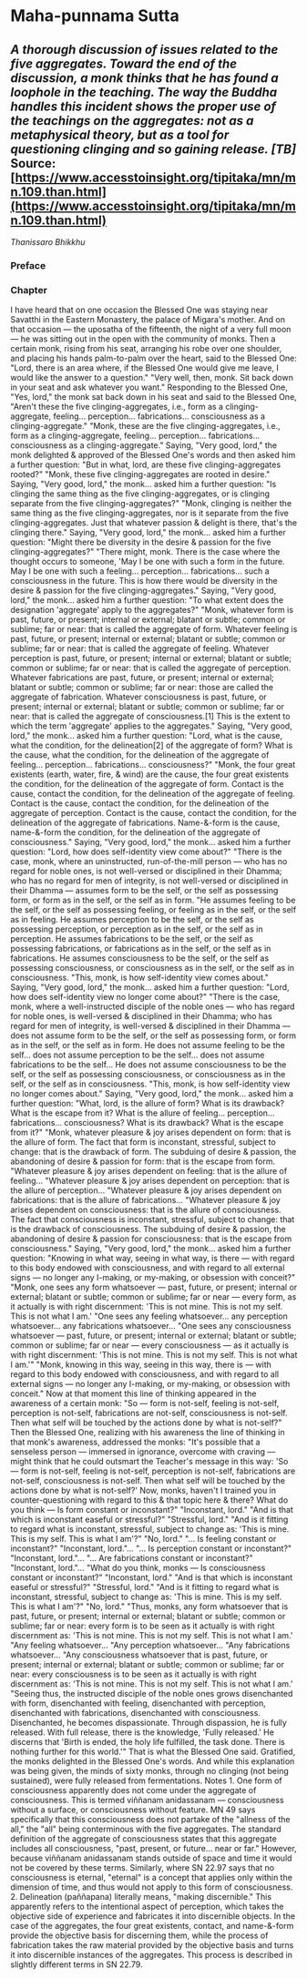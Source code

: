 # Maha-punnama Sutta
*A thorough discussion of issues related to the five aggregates. Toward the end of the discussion, a monk thinks that he has found a loophole in the teaching. The way the Buddha handles this incident shows the proper use of the teachings on the aggregates: not as a metaphysical theory, but as a tool for questioning clinging and so gaining release. [TB]*
Source: [https://www.accesstoinsight.org/tipitaka/mn/mn.109.than.html](https://www.accesstoinsight.org/tipitaka/mn/mn.109.than.html)
---
*Thanissaro Bhikkhu*
### Preface
### Chapter
I have heard that on one occasion the Blessed One was staying near Savatthi in the Eastern Monastery, the palace of Migara's mother. And on that occasion — the uposatha of the fifteenth, the night of a very full moon — he was sitting out in the open with the community of monks.
Then a certain monk, rising from his seat, arranging his robe over one shoulder, and placing his hands palm-to-palm over the heart, said to the Blessed One: "Lord, there is an area where, if the Blessed One would give me leave, I would like the answer to a question."
"Very well, then, monk. Sit back down in your seat and ask whatever you want."
Responding to the Blessed One, "Yes, lord," the monk sat back down in his seat and said to the Blessed One, "Aren't these the five clinging-aggregates, i.e., form as a clinging-aggregate, feeling... perception... fabrications... consciousness as a clinging-aggregate."
"Monk, these are the five clinging-aggregates, i.e., form as a clinging-aggregate, feeling... perception... fabrications... consciousness as a clinging-aggregate."
Saying, "Very good, lord," the monk delighted & approved of the Blessed One's words and then asked him a further question: "But in what, lord, are these five clinging-aggregates rooted?"
"Monk, these five clinging-aggregates are rooted in desire."
Saying, "Very good, lord," the monk... asked him a further question: "Is clinging the same thing as the five clinging-aggregates, or is clinging separate from the five clinging-aggregates?"
"Monk, clinging is neither the same thing as the five clinging-aggregates, nor is it separate from the five clinging-aggregates. Just that whatever passion & delight is there, that's the clinging there."
Saying, "Very good, lord," the monk... asked him a further question: "Might there be diversity in the desire & passion for the five clinging-aggregates?"
"There might, monk. There is the case where the thought occurs to someone, 'May I be one with such a form in the future. May I be one with such a feeling... perception... fabrications... such a consciousness in the future. This is how there would be diversity in the desire & passion for the five clinging-aggregates."
Saying, "Very good, lord," the monk... asked him a further question: "To what extent does the designation 'aggregate' apply to the aggregates?"
"Monk, whatever form is past, future, or present; internal or external; blatant or subtle; common or sublime; far or near: that is called the aggregate of form. Whatever feeling is past, future, or present; internal or external; blatant or subtle; common or sublime; far or near: that is called the aggregate of feeling. Whatever perception is past, future, or present; internal or external; blatant or subtle; common or sublime; far or near: that is called the aggregate of perception. Whatever fabrications are past, future, or present; internal or external; blatant or subtle; common or sublime; far or near: those are called the aggregate of fabrication. Whatever consciousness is past, future, or present; internal or external; blatant or subtle; common or sublime; far or near: that is called the aggregate of consciousness.[1] This is the extent to which the term 'aggregate' applies to the aggregates."
Saying, "Very good, lord," the monk... asked him a further question: "Lord, what is the cause, what the condition, for the delineation[2] of the aggregate of form? What is the cause, what the condition, for the delineation of the aggregate of feeling... perception... fabrications... consciousness?"
"Monk, the four great existents (earth, water, fire, & wind) are the cause, the four great existents the condition, for the delineation of the aggregate of form. Contact is the cause, contact the condition, for the delineation of the aggregate of feeling. Contact is the cause, contact the condition, for the delineation of the aggregate of perception. Contact is the cause, contact the condition, for the delineation of the aggregate of fabrications. Name-&-form is the cause, name-&-form the condition, for the delineation of the aggregate of consciousness."
Saying, "Very good, lord," the monk... asked him a further question: "Lord, how does self-identity view come about?"
"There is the case, monk, where an uninstructed, run-of-the-mill person — who has no regard for noble ones, is not well-versed or disciplined in their Dhamma; who has no regard for men of integrity, is not well-versed or disciplined in their Dhamma — assumes form to be the self, or the self as possessing form, or form as in the self, or the self as in form.
"He assumes feeling to be the self, or the self as possessing feeling, or feeling as in the self, or the self as in feeling. He assumes perception to be the self, or the self as possessing perception, or perception as in the self, or the self as in perception. He assumes fabrications to be the self, or the self as possessing fabrications, or fabrications as in the self, or the self as in fabrications. He assumes consciousness to be the self, or the self as possessing consciousness, or consciousness as in the self, or the self as in consciousness.
"This, monk, is how self-identity view comes about."
Saying, "Very good, lord," the monk... asked him a further question: "Lord, how does self-identity view no longer come about?"
"There is the case, monk, where a well-instructed disciple of the noble ones — who has regard for noble ones, is well-versed & disciplined in their Dhamma; who has regard for men of integrity, is well-versed & disciplined in their Dhamma — does not assume form to be the self, or the self as possessing form, or form as in the self, or the self as in form. He does not assume feeling to be the self... does not assume perception to be the self... does not assume fabrications to be the self... He does not assume consciousness to be the self, or the self as possessing consciousness, or consciousness as in the self, or the self as in consciousness.
"This, monk, is how self-identity view no longer comes about."
Saying, "Very good, lord," the monk... asked him a further question: "What, lord, is the allure of form? What is its drawback? What is the escape from it? What is the allure of feeling... perception... fabrications... consciousness? What is its drawback? What is the escape from it?"
"Monk, whatever pleasure & joy arises dependent on form: that is the allure of form. The fact that form is inconstant, stressful, subject to change: that is the drawback of form. The subduing of desire & passion, the abandoning of desire & passion for form: that is the escape from form.
"Whatever pleasure & joy arises dependent on feeling: that is the allure of feeling...
"Whatever pleasure & joy arises dependent on perception: that is the allure of perception...
"Whatever pleasure & joy arises dependent on fabrications: that is the allure of fabrications...
"Whatever pleasure & joy arises dependent on consciousness: that is the allure of consciousness. The fact that consciousness is inconstant, stressful, subject to change: that is the drawback of consciousness. The subduing of desire & passion, the abandoning of desire & passion for consciousness: that is the escape from consciousness."
Saying, "Very good, lord," the monk... asked him a further question: "Knowing in what way, seeing in what way, is there — with regard to this body endowed with consciousness, and with regard to all external signs — no longer any I-making, or my-making, or obsession with conceit?"
"Monk, one sees any form whatsoever — past, future, or present; internal or external; blatant or subtle; common or sublime; far or near — every form, as it actually is with right discernment: 'This is not mine. This is not my self. This is not what I am.'
"One sees any feeling whatsoever... any perception whatsoever... any fabrications whatsoever...
"One sees any consciousness whatsoever — past, future, or present; internal or external; blatant or subtle; common or sublime; far or near — every consciousness — as it actually is with right discernment: 'This is not mine. This is not my self. This is not what I am.'"
"Monk, knowing in this way, seeing in this way, there is — with regard to this body endowed with consciousness, and with regard to all external signs — no longer any I-making, or my-making, or obsession with conceit."
Now at that moment this line of thinking appeared in the awareness of a certain monk: "So — form is not-self, feeling is not-self, perception is not-self, fabrications are not-self, consciousness is not-self. Then what self will be touched by the actions done by what is not-self?"
Then the Blessed One, realizing with his awareness the line of thinking in that monk's awareness, addressed the monks: "It's possible that a senseless person — immersed in ignorance, overcome with craving — might think that he could outsmart the Teacher's message in this way: 'So — form is not-self, feeling is not-self, perception is not-self, fabrications are not-self, consciousness is not-self. Then what self will be touched by the actions done by what is not-self?' Now, monks, haven't I trained you in counter-questioning with regard to this & that topic here & there? What do you think — Is form constant or inconstant?" "Inconstant, lord." "And is that which is inconstant easeful or stressful?" "Stressful, lord." "And is it fitting to regard what is inconstant, stressful, subject to change as: 'This is mine. This is my self. This is what I am'?"
"No, lord."
"... Is feeling constant or inconstant?" "Inconstant, lord."...
"... Is perception constant or inconstant?" "Inconstant, lord."...
"... Are fabrications constant or inconstant?" "Inconstant, lord."...
"What do you think, monks — Is consciousness constant or inconstant?" "Inconstant, lord." "And is that which is inconstant easeful or stressful?" "Stressful, lord." "And is it fitting to regard what is inconstant, stressful, subject to change as: 'This is mine. This is my self. This is what I am'?"
"No, lord."
"Thus, monks, any form whatsoever that is past, future, or present; internal or external; blatant or subtle; common or sublime; far or near: every form is to be seen as it actually is with right discernment as: 'This is not mine. This is not my self. This is not what I am.'
"Any feeling whatsoever...
"Any perception whatsoever...
"Any fabrications whatsoever...
"Any consciousness whatsoever that is past, future, or present; internal or external; blatant or subtle; common or sublime; far or near: every consciousness is to be seen as it actually is with right discernment as: 'This is not mine. This is not my self. This is not what I am.'
"Seeing thus, the instructed disciple of the noble ones grows disenchanted with form, disenchanted with feeling, disenchanted with perception, disenchanted with fabrications, disenchanted with consciousness. Disenchanted, he becomes dispassionate. Through dispassion, he is fully released. With full release, there is the knowledge, 'Fully released.' He discerns that 'Birth is ended, the holy life fulfilled, the task done. There is nothing further for this world.'"
That is what the Blessed One said. Gratified, the monks delighted in the Blessed One's words. And while this explanation was being given, the minds of sixty monks, through no clinging (not being sustained), were fully released from fermentations.
Notes
1.
One form of consciousness apparently does not come under the aggregate of consciousness. This is termed viññanam anidassanam — consciousness without a surface, or consciousness without feature. MN 49 says specifically that this consciousness does not partake of the "allness of the all," the "all" being conterminous with the five aggregates. The standard definition of the aggregate of consciousness states that this aggregate includes all consciousness, "past, present, or future... near or far." However, because viññanam anidassanam stands outside of space and time it would not be covered by these terms. Similarly, where SN 22.97 says that no consciousness is eternal, "eternal" is a concept that applies only within the dimension of time, and thus would not apply to this form of consciousness.
2.
Delineation (paññapana) literally means, "making discernible." This apparently refers to the intentional aspect of perception, which takes the objective side of experience and fabricates it into discernible objects. In the case of the aggregates, the four great existents, contact, and name-&-form provide the objective basis for discerning them, while the process of fabrication takes the raw material provided by the objective basis and turns it into discernible instances of the aggregates. This process is described in slightly different terms in SN 22.79.